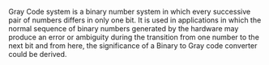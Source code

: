 Gray Code system is a binary number system in which every successive pair of numbers differs in only one bit. It is used in applications in which the normal sequence of binary numbers generated by the hardware may produce an error or ambiguity during the transition from one number to the next bit and from here, the significance of a Binary to Gray code converter could be derived.
